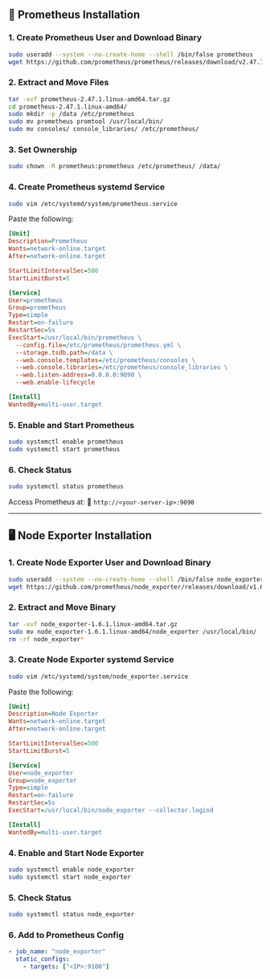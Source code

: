 ## 🚀 Prometheus Installation

### 1. Create Prometheus User and Download Binary

```bash
sudo useradd --system --no-create-home --shell /bin/false prometheus
wget https://github.com/prometheus/prometheus/releases/download/v2.47.1/prometheus-2.47.1.linux-amd64.tar.gz
```

### 2. Extract and Move Files

```bash
tar -xvf prometheus-2.47.1.linux-amd64.tar.gz
cd prometheus-2.47.1.linux-amd64/
sudo mkdir -p /data /etc/prometheus
sudo mv prometheus promtool /usr/local/bin/
sudo mv consoles/ console_libraries/ /etc/prometheus/
```

### 3. Set Ownership

```bash
sudo chown -R prometheus:prometheus /etc/prometheus/ /data/
```

### 4. Create Prometheus systemd Service

```bash
sudo vim /etc/systemd/system/prometheus.service
```

Paste the following:

```ini
[Unit]
Description=Prometheus
Wants=network-online.target
After=network-online.target

StartLimitIntervalSec=500
StartLimitBurst=5

[Service]
User=prometheus
Group=prometheus
Type=simple
Restart=on-failure
RestartSec=5s
ExecStart=/usr/local/bin/prometheus \
  --config.file=/etc/prometheus/prometheus.yml \
  --storage.tsdb.path=/data \
  --web.console.templates=/etc/prometheus/consoles \
  --web.console.libraries=/etc/prometheus/console_libraries \
  --web.listen-address=0.0.0.0:9090 \
  --web.enable-lifecycle

[Install]
WantedBy=multi-user.target
```

### 5. Enable and Start Prometheus

```bash
sudo systemctl enable prometheus
sudo systemctl start prometheus
```

### 6. Check Status

```bash
sudo systemctl status prometheus
```

Access Prometheus at:
📍 `http://<your-server-ip>:9090`

---

## 🖥️ Node Exporter Installation

### 1. Create Node Exporter User and Download Binary

```bash
sudo useradd --system --no-create-home --shell /bin/false node_exporter
wget https://github.com/prometheus/node_exporter/releases/download/v1.6.1/node_exporter-1.6.1.linux-amd64.tar.gz
```

### 2. Extract and Move Binary

```bash
tar -xvf node_exporter-1.6.1.linux-amd64.tar.gz
sudo mv node_exporter-1.6.1.linux-amd64/node_exporter /usr/local/bin/
rm -rf node_exporter*
```

### 3. Create Node Exporter systemd Service

```bash
sudo vim /etc/systemd/system/node_exporter.service
```

Paste the following:

```ini
[Unit]
Description=Node Exporter
Wants=network-online.target
After=network-online.target

StartLimitIntervalSec=500
StartLimitBurst=5

[Service]
User=node_exporter
Group=node_exporter
Type=simple
Restart=on-failure
RestartSec=5s
ExecStart=/usr/local/bin/node_exporter --collector.logind

[Install]
WantedBy=multi-user.target
```

### 4. Enable and Start Node Exporter

```bash
sudo systemctl enable node_exporter
sudo systemctl start node_exporter
```

### 5. Check Status

```bash
sudo systemctl status node_exporter
```

### 6. Add to Prometheus Config

```yaml
- job_name: "node_exporter"
  static_configs:
    - targets: ["<IP>:9100"]
```

